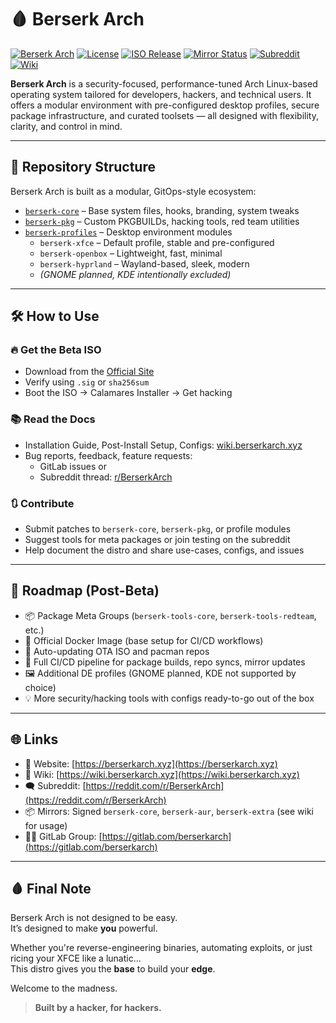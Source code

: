 # 🩸 Berserk Arch

[![Berserk Arch](https://img.shields.io/badge/Berserk%20Arch-242424?style=for-the-badge&logo=https://raw.githubusercontent.com/berserkarch/berserkarch-assets/refs/heads/main/images/dr-logo-w.svg&logoColor=white)](https://berserkarch.xyz/)
[![License](https://img.shields.io/badge/license-GPLv3-blue)](https://www.gnu.org/licenses/gpl-3.0.en.html)
[![ISO Release](https://img.shields.io/badge/ISO-Beta_Released-success)](https://berserkarch.xyz)
[![Mirror Status](https://img.shields.io/badge/mirrors-signed-green)](https://wiki.berserkarch.xyz/mirrors)
[![Subreddit](https://img.shields.io/reddit/subreddit-subscribers/BerserkArch?style=social)](https://reddit.com/r/BerserkArch)
[![Wiki](https://img.shields.io/badge/Readthedocs-%23000000.svg?style=for-the-badge&logo=readthedocs&logoColor=white)](https://wiki.berserkarch.xyz/)

**Berserk Arch** is a security-focused, performance-tuned Arch Linux-based operating system tailored for developers, hackers, and technical users. It offers a modular environment with pre-configured desktop profiles, secure package infrastructure, and curated toolsets — all designed with flexibility, clarity, and control in mind.

---

## 🧩 Repository Structure

Berserk Arch is built as a modular, GitOps-style ecosystem:

- [`berserk-core`](https://gitlab.com/berserkarch/berserk-core) – Base system files, hooks, branding, system tweaks
- [`berserk-pkg`](https://gitlab.com/berserkarch/berserk-pkg) – Custom PKGBUILDs, hacking tools, red team utilities
- [`berserk-profiles`](https://gitlab.com/berserkarch/berserk-profiles) – Desktop environment modules
  - `berserk-xfce` – Default profile, stable and pre-configured
  - `berserk-openbox` – Lightweight, fast, minimal
  - `berserk-hyprland` – Wayland-based, sleek, modern
  - _(GNOME planned, KDE intentionally excluded)_

---

## 🛠️ How to Use

### 🔥 Get the Beta ISO

- Download from the [Official Site](https://berserkarch.xyz)
- Verify using `.sig` or `sha256sum`
- Boot the ISO → Calamares Installer → Get hacking

### 📚 Read the Docs

- Installation Guide, Post-Install Setup, Configs: [wiki.berserkarch.xyz](https://wiki.berserkarch.xyz)
- Bug reports, feedback, feature requests:
  - GitLab issues or
  - Subreddit thread: [r/BerserkArch](https://reddit.com/r/BerserkArch)

### 🔃 Contribute

- Submit patches to `berserk-core`, `berserk-pkg`, or profile modules
- Suggest tools for meta packages or join testing on the subreddit
- Help document the distro and share use-cases, configs, and issues

---

## 🚀 Roadmap (Post-Beta)

- 📦 Package Meta Groups (`berserk-tools-core`, `berserk-tools-redteam`, etc.)
- 🐳 Official Docker Image (base setup for CI/CD workflows)
- 🧬 Auto-updating OTA ISO and pacman repos
- 🤖 Full CI/CD pipeline for package builds, repo syncs, mirror updates
- 🖼 Additional DE profiles (GNOME planned, KDE not supported by choice)
- 💡 More security/hacking tools with configs ready-to-go out of the box

---

## 🌐 Links

- 🔗 Website: [https://berserkarch.xyz](https://berserkarch.xyz)
- 📖 Wiki: [https://wiki.berserkarch.xyz](https://wiki.berserkarch.xyz)
- 🗨️ Subreddit: [https://reddit.com/r/BerserkArch](https://reddit.com/r/BerserkArch)
- 📦 Mirrors: Signed `berserk-core`, `berserk-aur`, `berserk-extra` (see wiki for usage)
- 🧑‍💻 GitLab Group: [https://gitlab.com/berserkarch](https://gitlab.com/berserkarch)

---

## 🩸 Final Note

Berserk Arch is not designed to be easy.  
It’s designed to make **you** powerful.

Whether you're reverse-engineering binaries, automating exploits, or just ricing your XFCE like a lunatic...  
This distro gives you the **base** to build your **edge**.

Welcome to the madness.

> **Built by a hacker, for hackers.**
